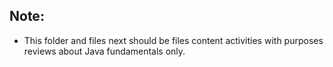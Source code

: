## Note:
 - This folder and files next should be files content activities with purposes reviews about Java fundamentals only.